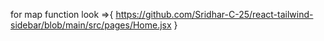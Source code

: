 for map function look =>{
    https://github.com/Sridhar-C-25/react-tailwind-sidebar/blob/main/src/pages/Home.jsx
}


